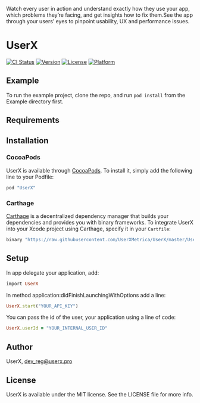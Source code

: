 Watch every user in action and understand exactly how they use your app, which problems they’re facing, and get insights how to fix them.​ See the app through your users’ eyes to pinpoint usability, UX and performance issues.

# UserX

[![CI Status](http://img.shields.io/travis/UserX/UserX.svg?style=flat)](https://travis-ci.org/UserX/UserX)
[![Version](https://img.shields.io/cocoapods/v/UserX.svg?style=flat)](http://cocoapods.org/pods/UserX)
[![License](https://img.shields.io/cocoapods/l/UserX.svg?style=flat)](http://cocoapods.org/pods/UserX)
[![Platform](https://img.shields.io/cocoapods/p/UserX.svg?style=flat)](http://cocoapods.org/pods/UserX)

## Example

To run the example project, clone the repo, and run `pod install` from the Example directory first.

## Requirements

## Installation

### CocoaPods

UserX is available through [CocoaPods](http://cocoapods.org). To install
it, simply add the following line to your Podfile:

```ruby
pod "UserX"
```

### Carthage

[Carthage](https://github.com/Carthage/Carthage) is a decentralized dependency manager that builds your dependencies and provides you with binary frameworks. To integrate UserX into your Xcode project using Carthage, specify it in your `Cartfile`:

```ruby
binary "https://raw.githubusercontent.com/UserXMetrica/UserX/master/UserX.json"
```

## Setup

In app delegate your application, add:

```ruby
import UserX
```

In method application:didFinishLaunchingWithOptions add a line:

```ruby
UserX.start("YOUR_API_KEY")
```

You can pass the id of the user, your application using a line of code:

```ruby
UserX.userId = "YOUR_INTERNAL_USER_ID"
```

## Author

UserX, dev_reg@userx.pro

## License

UserX is available under the MIT license. See the LICENSE file for more info.
